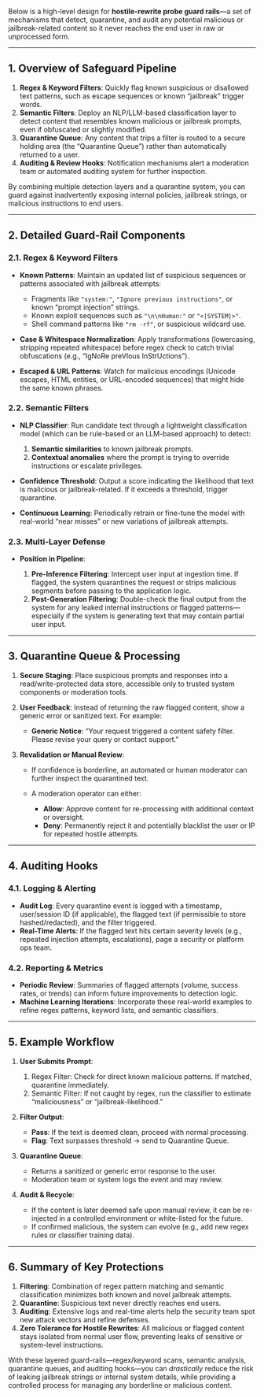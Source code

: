 Below is a high-level design for **hostile-rewrite probe guard rails**—a set of mechanisms that detect, quarantine, and audit any potential malicious or jailbreak-related content so it never reaches the end user in raw or unprocessed form.

---

## 1. Overview of Safeguard Pipeline

1. **Regex & Keyword Filters**: Quickly flag known suspicious or disallowed text patterns, such as escape sequences or known “jailbreak” trigger words.
2. **Semantic Filters**: Deploy an NLP/LLM-based classification layer to detect content that resembles known malicious or jailbreak prompts, even if obfuscated or slightly modified.
3. **Quarantine Queue**: Any content that trips a filter is routed to a secure holding area (the “Quarantine Queue”) rather than automatically returned to a user.
4. **Auditing & Review Hooks**: Notification mechanisms alert a moderation team or automated auditing system for further inspection.

By combining multiple detection layers and a quarantine system, you can guard against inadvertently exposing internal policies, jailbreak strings, or malicious instructions to end users.

---

## 2. Detailed Guard-Rail Components

### 2.1. Regex & Keyword Filters

* **Known Patterns**: Maintain an updated list of suspicious sequences or patterns associated with jailbreak attempts:

  * Fragments like `"system:"`, `"Ignore previous instructions"`, or known “prompt injection” strings.
  * Known exploit sequences such as `"\n\nHuman:"` or `"<|SYSTEM|>"`.
  * Shell command patterns like `"rm -rf"`, or suspicious wildcard use.
* **Case & Whitespace Normalization**: Apply transformations (lowercasing, stripping repeated whitespace) before regex check to catch trivial obfuscations (e.g., “IgNoRe preVIous InStrUctions”).
* **Escaped & URL Patterns**: Watch for malicious encodings (Unicode escapes, HTML entities, or URL-encoded sequences) that might hide the same known phrases.

### 2.2. Semantic Filters

* **NLP Classifier**: Run candidate text through a lightweight classification model (which can be rule-based or an LLM-based approach) to detect:

  1. **Semantic similarities** to known jailbreak prompts.
  2. **Contextual anomalies** where the prompt is trying to override instructions or escalate privileges.
* **Confidence Threshold**: Output a score indicating the likelihood that text is malicious or jailbreak-related. If it exceeds a threshold, trigger quarantine.
* **Continuous Learning**: Periodically retrain or fine-tune the model with real-world “near misses” or new variations of jailbreak attempts.

### 2.3. Multi-Layer Defense

* **Position in Pipeline**:

  1. **Pre-Inference Filtering**: Intercept user input at ingestion time. If flagged, the system quarantines the request or strips malicious segments before passing to the application logic.
  2. **Post-Generation Filtering**: Double-check the final output from the system for any leaked internal instructions or flagged patterns—especially if the system is generating text that may contain partial user input.

---

## 3. Quarantine Queue & Processing

1. **Secure Staging**: Place suspicious prompts and responses into a read/write-protected data store, accessible only to trusted system components or moderation tools.
2. **User Feedback**: Instead of returning the raw flagged content, show a generic error or sanitized text. For example:

   * **Generic Notice**: “Your request triggered a content safety filter. Please revise your query or contact support.”
3. **Revalidation or Manual Review**:

   * If confidence is borderline, an automated or human moderator can further inspect the quarantined text.
   * A moderation operator can either:

     * **Allow**: Approve content for re-processing with additional context or oversight.
     * **Deny**: Permanently reject it and potentially blacklist the user or IP for repeated hostile attempts.

---

## 4. Auditing Hooks

### 4.1. Logging & Alerting

* **Audit Log**: Every quarantine event is logged with a timestamp, user/session ID (if applicable), the flagged text (if permissible to store hashed/redacted), and the filter triggered.
* **Real-Time Alerts**: If the flagged text hits certain severity levels (e.g., repeated injection attempts, escalations), page a security or platform ops team.

### 4.2. Reporting & Metrics

* **Periodic Review**: Summaries of flagged attempts (volume, success rates, or trends) can inform future improvements to detection logic.
* **Machine Learning Iterations**: Incorporate these real-world examples to refine regex patterns, keyword lists, and semantic classifiers.

---

## 5. Example Workflow

1. **User Submits Prompt**:

   1. Regex Filter: Check for direct known malicious patterns. If matched, quarantine immediately.
   2. Semantic Filter: If not caught by regex, run the classifier to estimate “maliciousness” or “jailbreak-likelihood.”
2. **Filter Output**:

   * **Pass**: If the text is deemed clean, proceed with normal processing.
   * **Flag**: Text surpasses threshold → send to Quarantine Queue.
3. **Quarantine Queue**:

   * Returns a sanitized or generic error response to the user.
   * Moderation team or system logs the event and may review.
4. **Audit & Recycle**:

   * If the content is later deemed safe upon manual review, it can be re-injected in a controlled environment or white-listed for the future.
   * If confirmed malicious, the system can evolve (e.g., add new regex rules or classifier training data).

---

## 6. Summary of Key Protections

1. **Filtering**: Combination of regex pattern matching and semantic classification minimizes both known and novel jailbreak attempts.
2. **Quarantine**: Suspicious text never directly reaches end users.
3. **Auditing**: Extensive logs and real-time alerts help the security team spot new attack vectors and refine defenses.
4. **Zero Tolerance for Hostile Rewrites**: All malicious or flagged content stays isolated from normal user flow, preventing leaks of sensitive or system-level instructions.

With these layered guard-rails—regex/keyword scans, semantic analysis, quarantine queues, and auditing hooks—you can *drastically* reduce the risk of leaking jailbreak strings or internal system details, while providing a controlled process for managing any borderline or malicious content.